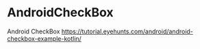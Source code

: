 # AndroidCheckBox
Android CheckBox 
https://tutorial.eyehunts.com/android/android-checkbox-example-kotlin/
